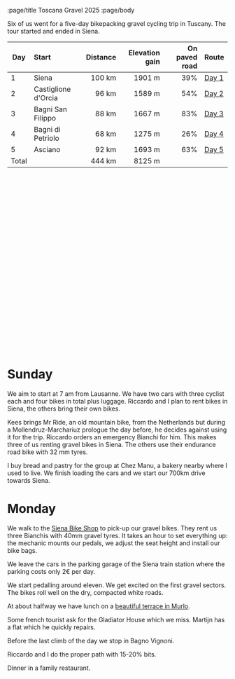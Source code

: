 :page/title Toscana Gravel 2025
:page/body

Six of us went for a five-day bikepacking gravel cycling trip in Tuscany.  The
tour started and ended in Siena.

| Day   | Start                     | Distance | Elevation gain | On paved road | Route
| ---   | :------------------------ | -------: | -------------: | ------------: | :--
| 1     | Siena                     | 100 km   |  1901 m        | 39%           | [Day 1](/data/2025-toscana-gravel/Tuscany-1.gpx)
| 2     | Castiglione d'Orcia       |  96 km   |  1589 m        | 54%           | [Day 2](/data/2025-toscana-gravel/Tuscany-2.gpx)
| 3     | Bagni San Filippo         |  88 km   |  1667 m        | 83%           | [Day 3](/data/2025-toscana-gravel/Tuscany-3.gpx)
| 4     | Bagni di Petriolo         |  68 km   |  1275 m        | 26%           | [Day 4](/data/2025-toscana-gravel/Tuscany-4.gpx)
| 5     | Asciano                   |  92 km   |  1693 m        | 63%           | [Day 5](/data/2025-toscana-gravel/Tuscany-5.gpx)
| Total |                           | 444 km   |  8125 m        |               |

<div
  class="gpx-trace"
  style="height: 400px;"
  data-gpx-trace="/data/2025-toscana-gravel/Tuscany-1.gpx,/data/2025-toscana-gravel/Tuscany-2.gpx,/data/2025-toscana-gravel/Tuscany-3.gpx,/data/2025-toscana-gravel/Tuscany-4.gpx,/data/2025-toscana-gravel/Tuscany-5.gpx">
</div>

# Sunday

We aim to start at 7 am from Lausanne.  We have two cars with three cyclist
each and four bikes in total plus luggage.  Riccardo and I plan to rent bikes
in Siena, the others bring their own bikes.

Kees brings Mr Ride, an old mountain bike, from the Netherlands but during a
Mollendruz-Marchariuz prologue the day before, he decides against using it for
the trip.  Riccardo orders an emergency Bianchi for him.  This makes three of
us renting gravel bikes in Siena.  The others use their endurance road bike
with 32 mm tyres.

I buy bread and pastry for the group at Chez Manu, a bakery nearby where I used
to live.  We finish loading the cars and we start our 700km drive towards
Siena.

# Monday

We walk to the [Siena Bike Shop][BikeShop] to pick-up our gravel bikes.  They
rent us three Bianchis with 40mm gravel tyres.  It takes an hour to set
everything up: the mechanic mounts our pedals, we adjust the seat height and
install our bike bags.

We leave the cars in the parking garage of the Siena train station where the
parking costs only 2€ per day.

We start pedalling around eleven.  We get excited on the first gravel sectors.
The bikes roll well on the dry, compacted white roads.

At about halfway we have lunch on a [beautiful terrace in Murlo][Day1Lunch].

Some french tourist ask for the Gladiator House which we miss.  Martijn has a
flat which he quickly repairs.

Before the last climb of the day we stop in Bagno Vignoni.

Riccardo and I do the proper path with 15-20% bits.

Dinner in a family restaurant.

[BikeShop]: https://www.sienabikeshop.it/
[Day1Lunch]: https://ristorantelibratum.it/en
[Day1Dinner]:  https://maps.app.goo.gl/hu9fZEXGKoUyLtqn7
